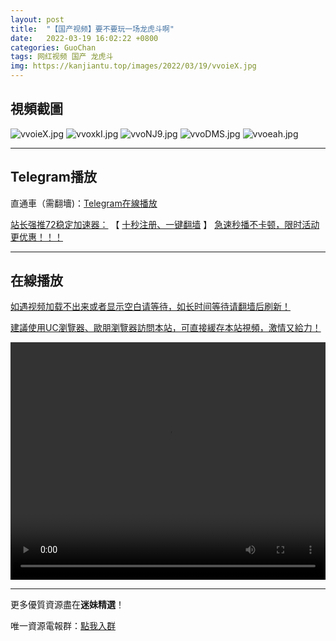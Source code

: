 ```yaml
---
layout: post
title:  "【国产视频】要不要玩一场龙虎斗啊"
date:   2022-03-19 16:02:22 +0800
categories: GuoChan
tags: 网红视频 国产 龙虎斗
img: https://kanjiantu.top/images/2022/03/19/vvoieX.jpg
---
```



## 視頻截圖

![vvoieX.jpg](https://kanjiantu.top/images/2022/03/19/vvoieX.jpg)
![vvoxkI.jpg](https://kanjiantu.top/images/2022/03/19/vvoxkI.jpg)
![vvoNJ9.jpg](https://kanjiantu.top/images/2022/03/19/vvoNJ9.jpg)
![vvoDMS.jpg](https://kanjiantu.top/images/2022/03/19/vvoDMS.jpg)
![vvoeah.jpg](https://kanjiantu.top/images/2022/03/19/vvoeah.jpg)

* * *
## Telegram播放

直通車（需翻墻)：[Telegram在線播放](https://t.me/mimeijingxuan/221)

<u>站长强推72稳定加速器：</u> 【 [十秒注册、一键翻墙](https://www.mimei.blog/skip/vpn.html) 】
<u>  急速秒播不卡顿，限时活动更优惠！！！</u>
* * *
## 在線播放
<u>如遇视频加载不出来或者显示空白请等待，如长时间等待请翻墙后刷新！</u>

<u>建議使用UC瀏覽器、歐朋瀏覽器訪問本站，可直接緩存本站視頻，激情又給力！</u>
<center><video src="https://cdn.publer.io/uploads/videos/62449915db27977586aabe45/98ffd3b5fd204732088fe6325a01610a.mp4" width="100%" height="380px" controls="controls"></video></center>

* * *
更多優質資源盡在**迷妹精選**！

唯一資源電報群：[點我入群](https://t.me/mimeijingxuan)


